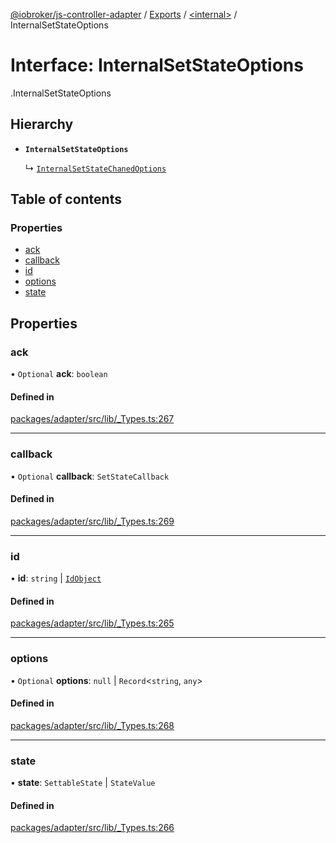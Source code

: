 [@iobroker/js-controller-adapter](../README.md) / [Exports](../modules.md) / [<internal\>](../modules/internal_.md) / InternalSetStateOptions

# Interface: InternalSetStateOptions

[<internal>](../modules/internal_.md).InternalSetStateOptions

## Hierarchy

- **`InternalSetStateOptions`**

  ↳ [`InternalSetStateChanedOptions`](internal_.InternalSetStateChanedOptions.md)

## Table of contents

### Properties

- [ack](internal_.InternalSetStateOptions.md#ack)
- [callback](internal_.InternalSetStateOptions.md#callback)
- [id](internal_.InternalSetStateOptions.md#id)
- [options](internal_.InternalSetStateOptions.md#options)
- [state](internal_.InternalSetStateOptions.md#state)

## Properties

### ack

• `Optional` **ack**: `boolean`

#### Defined in

[packages/adapter/src/lib/_Types.ts:267](https://github.com/ioBroker/ioBroker.js-controller/blob/4278a7c8/packages/adapter/src/lib/_Types.ts#L267)

___

### callback

• `Optional` **callback**: `SetStateCallback`

#### Defined in

[packages/adapter/src/lib/_Types.ts:269](https://github.com/ioBroker/ioBroker.js-controller/blob/4278a7c8/packages/adapter/src/lib/_Types.ts#L269)

___

### id

• **id**: `string` \| [`IdObject`](internal_.IdObject.md)

#### Defined in

[packages/adapter/src/lib/_Types.ts:265](https://github.com/ioBroker/ioBroker.js-controller/blob/4278a7c8/packages/adapter/src/lib/_Types.ts#L265)

___

### options

• `Optional` **options**: ``null`` \| `Record`<`string`, `any`\>

#### Defined in

[packages/adapter/src/lib/_Types.ts:268](https://github.com/ioBroker/ioBroker.js-controller/blob/4278a7c8/packages/adapter/src/lib/_Types.ts#L268)

___

### state

• **state**: `SettableState` \| `StateValue`

#### Defined in

[packages/adapter/src/lib/_Types.ts:266](https://github.com/ioBroker/ioBroker.js-controller/blob/4278a7c8/packages/adapter/src/lib/_Types.ts#L266)
